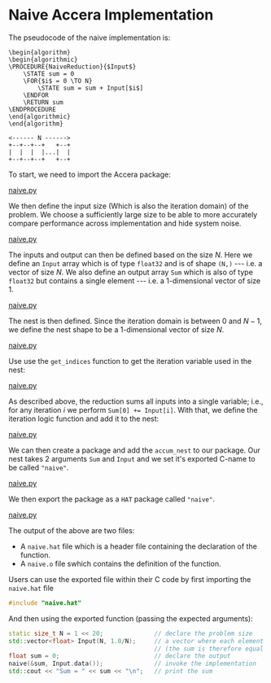 # Naive Accera Implementation

The pseudocode of the naive implementation is:

```algorithm
\begin{algorithm} 
\begin{algorithmic} 
\PROCEDURE{NaiveReduction}{$Input$}
    \STATE sum = 0 
    \FOR{$i$ = 0 \TO N} 
        \STATE sum = sum + Input[$i$]
    \ENDFOR
    \RETURN sum
\ENDPROCEDURE
\end{algorithmic}
\end{algorithm}
```


<!-- [naive.drawio](naive.drawio ':include :type=code drawio') -->


```ditaa
<------ N ------>
+--+--+--+   +--+
|  |  |  |...|  |
+--+--+--+   +--+
``` 

To start, we need to import the Accera package:

[naive.py](naive.py ':include :type=code python :fragment=import-package')

We then define the input size (Which is also the iteration domain) of the problem.
We choose a sufficiently large size to be able to more accurately compare performance across implementation and hide system noise.

[naive.py](naive.py ':include :type=code python :fragment=declare-input-length')

The inputs and output can then be defined based on the size $N$. 
Here we define an `Input` array which is of type `float32` and is of shape `(N,)` --- i.e. a vector of size $N$.
We also define an output array `Sum` which is also of type `float32` but contains a single element --- i.e. a 1-dimensional vector of size 1.

[naive.py](naive.py ':include :type=code python :fragment=declare-inputs')

The nest is then defined. 
Since the iteration domain is between $0$ and $N-1$, we define the nest shape to be a 1-dimensional vector of size $N$.

[naive.py](naive.py ':include :type=code python :fragment=declare-nest')

Use use the `get_indices` function to get the iteration variable used in the nest:

[naive.py](naive.py ':include :type=code python :fragment=get-nest-indices')

As described above, the reduction sums all inputs into a single variable; i.e., for any iteration $i$ we perform `Sum[0] += Input[i]`.
With that, we define the iteration logic function and add it to the nest: 

[naive.py](naive.py ':include :type=code python :fragment=declare-iteration-logic')

We can then create a package and add the `accum_nest` to our package.
Our nest takes $2$ arguments `Sum` and `Input` and we set it's exported C-name to be called `"naive"`.

[naive.py](naive.py ':include :type=code python :fragment=create-package')

We then export the package as a `HAT` package called `"naive"`. 

[naive.py](naive.py ':include :type=code python :fragment=build-package')

The output of the above are two files:
    
- A `naive.hat` file which is a header file containing the declaration of the function.
- A `naive.o` file swhich contains the definition of the function.

Users can use the exported file within their C code by first importing the `naive.hat` file

```cpp
#include "naive.hat"
```

And then using the exported function (passing the expected arguments):

```cpp
static size_t N = 1 << 20;              // declare the problem size
std::vector<float> Input(N, 1.0/N);     // a vector where each element is 1/N
                                        // (the sum is therefore equal to N)
float sum = 0;                          // declare the output
naive(&sum, Input.data());              // invoke the implementation
std::cout << "Sum = " << sum << "\n";   // print the sum
```

